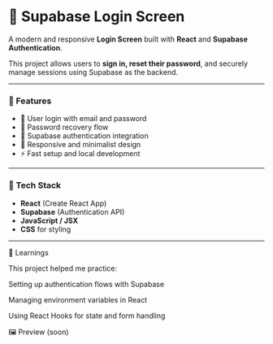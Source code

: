 # 🔐 Supabase Login Screen

A modern and responsive **Login Screen** built with **React** and **Supabase Authentication**.

This project allows users to **sign in, reset their password**, and securely manage sessions using Supabase as the backend.

---

### 🚀 Features

- 🔑 User login with email and password  
- 🔁 Password recovery flow  
- 🧠 Supabase authentication integration  
- 📱 Responsive and minimalist design  
- ⚡ Fast setup and local development  

---

### 🧰 Tech Stack

- **React** (Create React App)  
- **Supabase** (Authentication API)  
- **JavaScript / JSX**  
- **CSS** for styling  

---

🧠 Learnings

This project helped me practice:

Setting up authentication flows with Supabase

Managing environment variables in React

Using React Hooks for state and form handling

🖼️ Preview
(soon)
